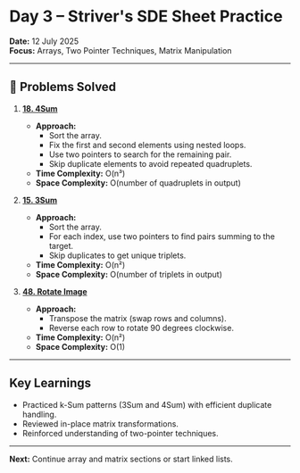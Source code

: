 # Day 3 – Striver's SDE Sheet Practice

**Date:** 12 July 2025  
**Focus:** Arrays, Two Pointer Techniques, Matrix Manipulation

---

## 🔹 Problems Solved

1. **[18. 4Sum](https://leetcode.com/problems/4sum/)**
   - **Approach:**
     - Sort the array.
     - Fix the first and second elements using nested loops.
     - Use two pointers to search for the remaining pair.
     - Skip duplicate elements to avoid repeated quadruplets.
   - **Time Complexity:** O(n³)
   - **Space Complexity:** O(number of quadruplets in output)

2. **[15. 3Sum](https://leetcode.com/problems/3sum/)**
   - **Approach:**
     - Sort the array.
     - For each index, use two pointers to find pairs summing to the target.
     - Skip duplicates to get unique triplets.
   - **Time Complexity:** O(n²)
   - **Space Complexity:** O(number of triplets in output)

3. **[48. Rotate Image](https://leetcode.com/problems/rotate-image/)**
   - **Approach:**
     - Transpose the matrix (swap rows and columns).
     - Reverse each row to rotate 90 degrees clockwise.
   - **Time Complexity:** O(n²)
   - **Space Complexity:** O(1)

---

## Key Learnings

- Practiced k-Sum patterns (3Sum and 4Sum) with efficient duplicate handling.
- Reviewed in-place matrix transformations.
- Reinforced understanding of two-pointer techniques.

---

**Next:** Continue array and matrix sections or start linked lists.
